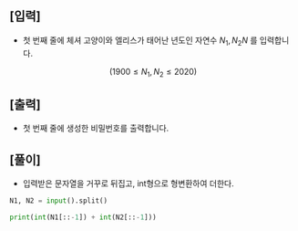 ## [입력]
- 첫 번째 줄에 체셔 고양이와 엘리스가 태어난 년도인 자연수 $N_{1}, N_{2}N$ 를 입력합니다.
```math
(1900≤N_{1}, N_{2}≤2020)
```
## [출력]
- 첫 번째 줄에 생성한 비밀번호를 출력합니다.

## [풀이]

- 입력받은 문자열을 거꾸로 뒤집고, int형으로 형변환하여 더한다.

```python
N1, N2 = input().split()

print(int(N1[::-1]) + int(N2[::-1]))
```